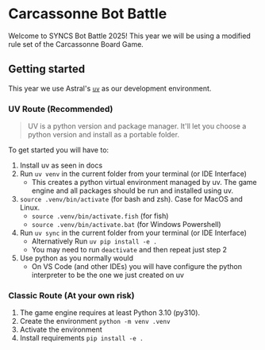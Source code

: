 # Carcassonne Bot Battle
Welcome to SYNCS Bot Battle 2025! This year we will be using a modified rule set of the Carcassonne Board Game. 

## Getting started
This year we use Astral's [`uv`](https://docs.astral.sh/uv/) as our development environment.

### UV Route (Recommended)
> UV is a python version and package manager. It'll let you choose a python version and install as a portable folder.

To get started you will have to:
1. Install uv as seen in docs
2. Run `uv venv` in the current folder from your terminal (or IDE Interface)
    - This creates a python virtual environment managed by uv. The game engine and all packages should be run and installed using uv.
3. `source .venv/bin/activate` (for bash and zsh). Case for MacOS and Linux.
    - `source .venv/bin/activate.fish` (for fish)
    - `source .venv/bin/activate.bat` (for Windows Powershell)
4. Run `uv sync` in the current folder from your terminal (or IDE Interface)
    - Alternatively Run `uv pip install -e .`
    - You may need to run `deactivate` and then repeat just step 2
4. Use python as you normally would
    - On VS Code (and other IDEs) you will have configure the python interpreter to be the one we just created on uv

### Classic Route (At your own risk)

1. The game engine requires at least Python 3.10 (py310).
2. Create the environment `python -m venv .venv`
3. Activate the environment
4. Install requirements `pip install -e .`
